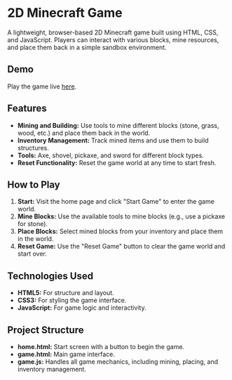 # 2D Minecraft Game

A lightweight, browser-based 2D Minecraft game built using HTML, CSS, and JavaScript. Players can interact with various blocks, mine resources, and place them back in a simple sandbox environment.

## Demo

Play the game live [here](https://2d-minecraft-game.vercel.app).

## Features

- **Mining and Building:** Use tools to mine different blocks (stone, grass, wood, etc.) and place them back in the world.
- **Inventory Management:** Track mined items and use them to build structures.
- **Tools:** Axe, shovel, pickaxe, and sword for different block types.
- **Reset Functionality:** Reset the game world at any time to start fresh.

## How to Play

1. **Start:** Visit the home page and click "Start Game" to enter the game world.
2. **Mine Blocks:** Use the available tools to mine blocks (e.g., use a pickaxe for stone).
3. **Place Blocks:** Select mined blocks from your inventory and place them in the world.
4. **Reset Game:** Use the "Reset Game" button to clear the game world and start over.

## Technologies Used

- **HTML5:** For structure and layout.
- **CSS3:** For styling the game interface.
- **JavaScript:** For game logic and interactivity.

## Project Structure

- **home.html:** Start screen with a button to begin the game.
- **game.html:** Main game interface.
- **game.js:** Handles all game mechanics, including mining, placing, and inventory management.

